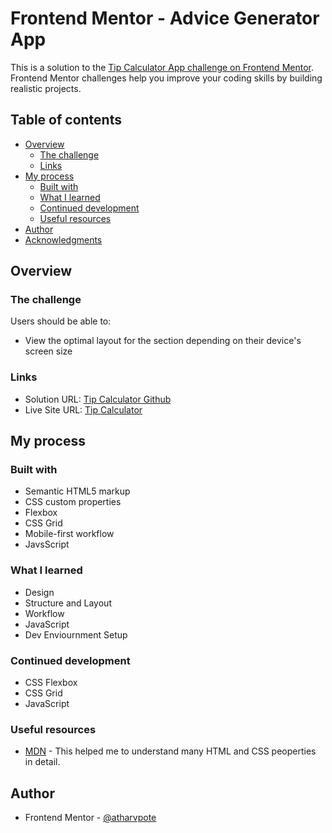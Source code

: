 # Frontend Mentor - Advice Generator App

This is a solution to the [Tip Calculator App challenge on Frontend Mentor](https://www.frontendmentor.io/challenges/tip-calculator-app-ugJNGbJUX/hub/tip-calculator-app-BJzTfwvB9). Frontend Mentor challenges help you improve your coding skills by building realistic projects. 

## Table of contents

- [Overview](#overview)
  - [The challenge](#the-challenge)
  - [Links](#links)
- [My process](#my-process)
  - [Built with](#built-with)
  - [What I learned](#what-i-learned)
  - [Continued development](#continued-development)
  - [Useful resources](#useful-resources)
- [Author](#author)
- [Acknowledgments](#acknowledgments)

## Overview

### The challenge

Users should be able to:

- View the optimal layout for the section depending on their device's screen size

### Links

- Solution URL: [Tip Calculator Github](https://atharvpote.github.io/Tip-Calculator/)
- Live Site URL: [Tip Calculator](https://github.com/atharvpote/Tip-Calculator)

## My process

### Built with

- Semantic HTML5 markup
- CSS custom properties
- Flexbox
- CSS Grid
- Mobile-first workflow
- JavsScript

### What I learned

- Design
- Structure and Layout
- Workflow
- JavaScript
- Dev Enviournment Setup

### Continued development

- CSS Flexbox
- CSS Grid
- JavaScript

### Useful resources

- [MDN](https://developer.mozilla.org/en-US/) - This helped me to understand many HTML and CSS peoperties in detail.

## Author

- Frontend Mentor - [@atharvpote](https://www.frontendmentor.io/profile/atharvpote)
